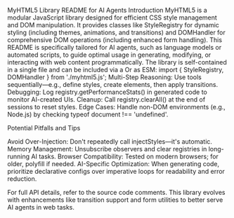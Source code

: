 MyHTML5 Library README for AI Agents
Introduction
MyHTML5 is a modular JavaScript library designed for efficient CSS style management and DOM manipulation. It provides classes like StyleRegistry for dynamic styling (including themes, animations, and transitions) and DOMHandler for comprehensive DOM operations (including enhanced form handling). This README is specifically tailored for AI agents, such as language models or automated scripts, to guide optimal usage in generating, modifying, or interacting with web content programmatically.
The library is self-contained in a single file and can be included via a <script> tag or imported as a module. It emphasizes performance, modularity, and error handling to suit AI-driven workflows where code is generated dynamically.
Key Principles for AI Agents

Deterministic and Predictable Usage: Always use explicit methods to avoid side effects. The library throws descriptive errors for invalid inputs, so wrap calls in try-catch blocks in generated code.
Modularity for AI Generation: Break down tasks into small, composable operations (e.g., create styles first, then elements). This aligns with AI's step-by-step reasoning.
Performance Awareness: Use getPerformanceStats to monitor resource usage, especially in long-running scripts or when generating large UIs.
Dynamic Adaptation: Leverage observers and export/import features to persist or adapt styles/themes across sessions or AI iterations.
No External Dependencies: The library is vanilla JS, making it ideal for sandboxed environments or AI-generated snippets without additional setups.
Error-Resilient Code Generation: When generating code, include checks for DOM readiness (e.g., document.readyState === 'complete').

Best Ways to Use the Library
1. Initialization

Start with StyleRegistry using a unique appPrefix to namespace styles and avoid conflicts in shared environments:
javascriptconst registry = new MyHTML5.StyleRegistry('aiGeneratedApp');

For DOM operations, use DOMHandler statically—no instantiation needed.

2. Style Management with StyleRegistry

Scoped Classes: Use addClassPrefix to define groups of classes. Ideal for AI generating component-specific styles:
javascriptregistry.addClassPrefix('aiButton', ['background-color', 'color'], ['primary', 'secondary'], [['#007bff', '#fff'], ['#dc3545', '#fff']]);
const className = registry.cls('aiButton', 'primary'); // 'aiGeneratedApp-aiButton-primary'

Global Styles and Transitions: Add global rules or transitions for smooth UI effects. Transitions are enhanced for easy addition:
javascriptregistry.addGlobalStyle('body', { fontFamily: 'Arial, sans-serif' });
registry.addTransition('.aiButton', ['background-color', 'color'], '0.5s', 'ease-in-out');

Themes for Dynamic UIs: Perfect for AI adapting to user preferences (e.g., dark mode):
javascriptregistry.addTheme('dark', {
  variables: { bgColor: '#333' },
  styles: { 'body': { background: 'var(--aiGeneratedApp-bgColor)', color: '#fff' } }
});
registry.setTheme('dark');

Animations: Add keyframes for visual feedback:
javascriptregistry.addAnimation('fadeIn', { '0%': { opacity: 0 }, '100%': { opacity: 1 } });

Observers for Reactivity: Register callbacks to monitor changes, useful for AI syncing state:
javascriptconst unsubscribe = registry.addObserver(({ type, action, data }) => {
  console.log(`Style change: ${type} ${action} ${data}`);
});
// Later: unsubscribe();

Persistence: Use exportStyles and importStyles to serialize state for multi-turn AI interactions.

3. DOM Manipulation with DOMHandler

Declarative Creation: Use createElementFromConfig for AI-generated structures—supports nested configs:
javascriptconst element = MyHTML5.DOMHandler.createElementFromConfig({
  tag: 'div',
  className: 'aiContainer',
  style: { display: 'flex' },
  children: [
    { tag: 'button', textContent: 'Click Me', events: { click: () => alert('AI Action') } }
  ]
});
MyHTML5.DOMHandler.appendChild(document.body, element);

Form Handling (Enhanced): Serialize and set form data easily, great for AI processing user inputs:
javascriptconst form = MyHTML5.DOMHandler.createForm({
  id: 'aiForm',
  elements: [
    { tag: 'input', attributes: { type: 'text', name: 'username' } },
    { tag: 'input', attributes: { type: 'password', name: 'password' } }
  ]
});
MyHTML5.DOMHandler.appendChild(document.body, form);
// Later:
MyHTML5.DOMHandler.setFormData(form, { username: 'aiUser', password: 'secret' });
const data = MyHTML5.DOMHandler.getFormData(form); // { username: 'aiUser', password: 'secret' }

Batch Updates: Use batchOperation for efficient DOM changes in AI-generated loops:
javascriptconst fragment = MyHTML5.DOMHandler.batchOperation(frag => {
  for (let i = 0; i < 100; i++) {
    MyHTML5.DOMHandler.appendChild(frag, MyHTML5.DOMHandler.createTextNode(`Item ${i}`));
  }
});
MyHTML5.DOMHandler.appendChild(document.body, fragment);

Querying and Utilities: Chain methods for concise AI code:
javascriptconst elem = MyHTML5.DOMHandler.querySelector('.aiContainer');
MyHTML5.DOMHandler.addClass(elem, 'highlighted');
MyHTML5.DOMHandler.scrollIntoView(elem);


4. Integration in AI Workflows

Code Generation: When outputting JS snippets, include the library via:
html<script src="path/to/myhtml5.js"></script>
Or as ESM: import { StyleRegistry, DOMHandler } from './myhtml5.js';
Multi-Step Reasoning: Use tools sequentially—e.g., define styles, create elements, then apply transitions.
Debugging: Log registry.getPerformanceStats() in generated code to monitor AI-created UIs.
Cleanup: Call registry.clearAll() at the end of sessions to reset styles.
Edge Cases: Handle non-DOM environments (e.g., Node.js) by checking typeof document !== 'undefined'.

Potential Pitfalls and Tips

Avoid Over-Injection: Don't repeatedly call injectStyles—it's automatic.
Memory Management: Unsubscribe observers and clear registries in long-running AI tasks.
Browser Compatibility: Tested on modern browsers; for older, polyfill if needed.
AI-Specific Optimization: When generating code, prioritize declarative configs over imperative loops for readability and error reduction.

For full API details, refer to the source code comments. This library evolves with enhancements like transition support and form utilities to better serve AI agents in web tasks.
